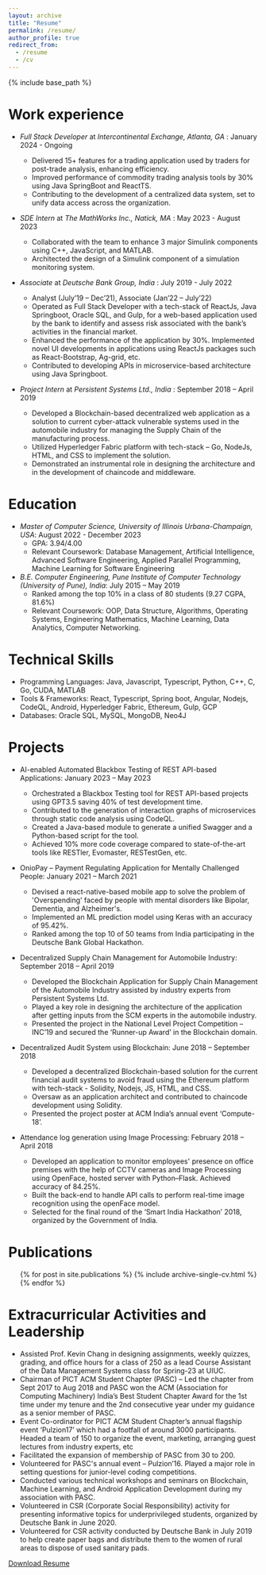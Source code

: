 ```yaml
---
layout: archive
title: "Resume"
permalink: /resume/
author_profile: true
redirect_from:
  - /resume
  - /cv
---
```


{% include base_path %}

Work experience
======
* *Full Stack Developer* at *Intercontinental Exchange, Atlanta, GA* : January 2024 - Ongoing
  * Delivered 15+ features for a trading application used by traders for post-trade analysis, enhancing efficiency.
  * Improved performance of commodity trading analysis tools by 30% using Java SpringBoot and ReactTS.
  * Contributing to the development of a centralized data system, set to unify data access across the organization.

* *SDE Intern* at *The MathWorks Inc., Natick, MA* : May 2023 - August 2023
  * Collaborated with the team to enhance 3 major Simulink components using C++, JavaScript, and MATLAB.
  * Architected the design of a Simulink component of a simulation monitoring system.
 
* *Associate* at *Deutsche Bank Group, India* : July 2019 - July 2022
  * Analyst (July’19 – Dec’21), Associate (Jan’22 – July’22)
  * Operated as Full Stack Developer with a tech-stack of ReactJs, Java Springboot, Oracle SQL, and Gulp, for a web-based application used by the bank to identify and assess risk associated with the bank’s activities in the financial market.
  * Enhanced the performance of the application by 30%. Implemented novel UI developments in applications using ReactJs packages such as React-Bootstrap, Ag-grid, etc.
  * Contributed to developing APIs in microservice-based architecture using Java Springboot.

* *Project Intern* at *Persistent Systems Ltd., India* : September 2018 – April 2019
  * Developed a Blockchain-based decentralized web application as a solution to current cyber-attack vulnerable systems used in the automobile industry for managing the Supply Chain of the manufacturing process.
  * Utilized Hyperledger Fabric platform with tech-stack – Go, NodeJs, HTML, and CSS to implement the solution.
  * Demonstrated an instrumental role in designing the architecture and in the development of chaincode and middleware.
 
Education
======
* *Master of Computer Science, University of Illinois Urbana-Champaign, USA*: August 2022 - December 2023
  * GPA: 3.94/4.00
  * Relevant Coursework: Database Management, Artificial Intelligence, Advanced Software Engineering, Applied Parallel Programming, Machine Learning for Software Engineering
* *B.E. Computer Engineering, Pune Institute of Computer Technology (University of Pune), India*: July 2015 – May 2019
  * Ranked among the top 10% in a class of 80 students (9.27 CGPA, 81.6%)
  * Relevant Coursework: OOP, Data Structure, Algorithms, Operating Systems, Engineering Mathematics, Machine Learning, Data Analytics, Computer Networking.

Technical Skills
======
* Programming Languages: Java, Javascript, Typescript, Python, C++, C, Go, CUDA, MATLAB
* Tools & Frameworks: React, Typescript, Spring boot, Angular, Nodejs, CodeQL, Android, Hyperledger Fabric, Ethereum, Gulp, GCP
* Databases: Oracle SQL, MySQL, MongoDB, Neo4J

Projects
======
* AI-enabled Automated Blackbox Testing of REST API-based Applications: January 2023 – May 2023
  * Orchestrated a Blackbox Testing tool for REST API-based projects using GPT3.5 saving 40% of test development time.
  * Contributed to the generation of interaction graphs of microservices through static code analysis using CodeQL.
  * Created a Java-based module to generate a unified Swagger and a Python-based script for the tool.
  * Achieved 10% more code coverage compared to state-of-the-art tools like RESTler, Evomaster, RESTestGen, etc.

* OnioPay – Payment Regulating Application for Mentally Challenged People: January 2021 – March 2021
  * Devised a react-native-based mobile app to solve the problem of 'Overspending' faced by people with mental disorders like Bipolar, Dementia, and Alzheimer's.
  * Implemented an ML prediction model using Keras with an accuracy of 95.42%.
  * Ranked among the top 10 of 50 teams from India participating in the Deutsche Bank Global Hackathon.

* Decentralized Supply Chain Management for Automobile Industry: September 2018 – April 2019
  * Developed the Blockchain Application for Supply Chain Management of the Automobile Industry assisted by industry experts from Persistent Systems Ltd.
  * Played a key role in designing the architecture of the application after getting inputs from the SCM experts in the automobile industry.
  * Presented the project in the National Level Project Competition – INC’19 and secured the ‘Runner-up Award’ in the Blockchain domain.

* Decentralized Audit System using Blockchain: June 2018 – September 2018
  * Developed a decentralized Blockchain-based solution for the current financial audit systems to avoid fraud using  the Ethereum platform with tech-stack - Solidity, Nodejs, JS, HTML, and CSS.
  * Oversaw as an application architect and contributed to chaincode development using Solidity.
  * Presented the project poster at ACM India’s annual event ‘Compute-18’.

* Attendance log generation using Image Processing: February 2018 – April 2018
  * Developed an application to monitor employees' presence on office premises with the help of CCTV cameras and Image Processing using OpenFace, hosted server with Python–Flask. Achieved accuracy of 84.25%.
  * Built the back-end to handle API calls to perform real-time image recognition using the openFace model.
  * Selected for the final round of the ‘Smart India Hackathon’ 2018, organized by the Government of India.

Publications
======
  <ul>{% for post in site.publications %}
    {% include archive-single-cv.html %}
  {% endfor %}</ul>
  
<!-- Talks
======
  <ul>{% for post in site.talks %}
    {% include archive-single-talk-cv.html %}
  {% endfor %}</ul> -->
  
<!-- Teaching
======
  <ul>{% for post in site.teaching %}
    {% include archive-single-cv.html %}
  {% endfor %}</ul> -->
  
Extracurricular Activities and Leadership
======
* Assisted Prof. Kevin Chang in designing assignments, weekly quizzes, grading, and office hours for a class of 250 as a lead Course Assistant of the Data Management Systems class for Spring-23 at UIUC.
* Chairman of PICT ACM Student Chapter (PASC) – Led the chapter from Sept 2017 to Aug 2018 and PASC won the ACM (Association for Computing Machinery) India’s Best Student Chapter Award for the 1st time under my tenure and the 2nd consecutive year under my guidance as a senior member of PASC.
* Event Co-ordinator for PICT ACM Student Chapter’s annual flagship event ‘Pulzion17’ which had a footfall of around 3000 participants. Headed a team of 150 to organize the event, marketing, arranging guest lectures from industry experts, etc
* Facilitated the expansion of membership of PASC from 30 to 200.
* Volunteered for PASC's annual event – Pulzion’16. Played a major role in setting questions for junior-level coding competitions.
* Conducted various technical workshops and seminars on Blockchain, Machine Learning, and Android Application Development during my association with PASC.
* Volunteered in CSR (Corporate Social Responsibility) activity for presenting informative topics for underprivileged students, organized by Deutsche Bank in June 2020.
* Volunteered for CSR activity conducted by Deutsche Bank in July 2019 to help create paper bags and distribute them to the women of rural areas to dispose of used sanitary pads.

[Download Resume](https://chinusaraf.github.io/files/Chinmay_Nandkishor_Saraf_Resume.pdf)
